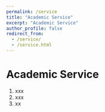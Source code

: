 ```yaml
---
permalink: /service
title: "Academic Service"
excerpt: "Academic Service"
author_profile: false
redirect_from: 
  - /service/
  - /service.html
---
```


Academic Service
======
1. xxx
1. xxx
1. xx
